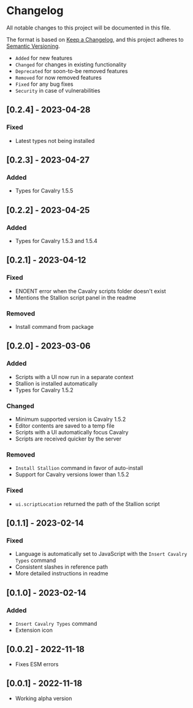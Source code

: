 # Changelog

All notable changes to this project will be documented in this file.

The format is based on [Keep a Changelog](https://keepachangelog.com/en/1.0.0/),
and this project adheres to [Semantic Versioning](https://semver.org/spec/v2.0.0.html).

-   `Added` for new features
-   `Changed` for changes in existing functionality
-   `Deprecated` for soon-to-be removed features
-   `Removed` for now removed features
-   `Fixed` for any bug fixes
-   `Security` in case of vulnerabilities

## [0.2.4] - 2023-04-28

### Fixed

-   Latest types not being installed

## [0.2.3] - 2023-04-27

### Added

-   Types for Cavalry 1.5.5

## [0.2.2] - 2023-04-25

### Added

-   Types for Cavalry 1.5.3 and 1.5.4

## [0.2.1] - 2023-04-12

### Fixed

-   ENOENT error when the Cavalry scripts folder doesn't exist
-   Mentions the Stallion script panel in the readme

### Removed

-   Install command from package

## [0.2.0] - 2023-03-06

### Added

-   Scripts with a UI now run in a separate context
-   Stallion is installed automatically
-   Types for Cavalry 1.5.2

### Changed

-   Minimum supported version is Cavalry 1.5.2
-   Editor contents are saved to a temp file
-   Scripts with a UI automatically focus Cavalry
-   Scripts are received quicker by the server

### Removed

-   `Install Stallion` command in favor of auto-install
-   Support for Cavalry versions lower than 1.5.2

### Fixed

-   `ui.scriptLocation` returned the path of the Stallion script

## [0.1.1] - 2023-02-14

### Fixed

-   Language is automatically set to JavaScript with the `Insert Cavalry Types` command
-   Consistent slashes in reference path
-   More detailed instructions in readme

## [0.1.0] - 2023-02-14

### Added

-   `Insert Cavalry Types` command
-   Extension icon

## [0.0.2] - 2022-11-18

-   Fixes ESM errors

## [0.0.1] - 2022-11-18

-   Working alpha version
